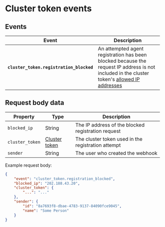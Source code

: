 # Cluster token events

## Events

<table>
  <thead>
    <tr><th>Event</th><th>Description</th></tr>
  </thead>
<tbody>
  <tr>
    <th><code>cluster_token.registration_blocked</code></th>
    <td>An attempted agent registration has been blocked because the request IP address is not included in the cluster token's <a href="/docs/clusters/manage-clusters#set-up-clusters-restrict-access-for-a-cluster-token-by-ip-address">allowed IP addresses</a></td>
  </tr>
</tbody>
</table>

## Request body data

<table>
  <thead>
    <tr><th>Property</th><th>Type</th><th>Description</th></tr>
  </thead>
  <tbody>
    <tr>
      <td><code>blocked_ip</code></td>
      <td>String</td>
      <td>The IP address of the blocked registration request</td>
    </tr>
    <tr>
      <td><code>cluster_token</code></td>
      <td><a href="/docs/apis/rest-api/clusters#cluster-tokens">Cluster token</a></td>
      <td>The cluster token used in the registration attempt</td>
    </tr>
    <tr>
      <td><code>sender</code></td>
      <td>String</td>
      <td>The user who created the webhook</td>
    </tr>
  </tbody>
</table>

Example request body:

```json
{
    "event": "cluster_token.registration_blocked",
    "blocked_ip": "202.188.43.20",
    "cluster_token": {
        "...": "..."
    },
    "sender": {
        "id": "8a7693f8-dbae-4783-9137-84090fce9045",
        "name": "Some Person"
    }
}
```
